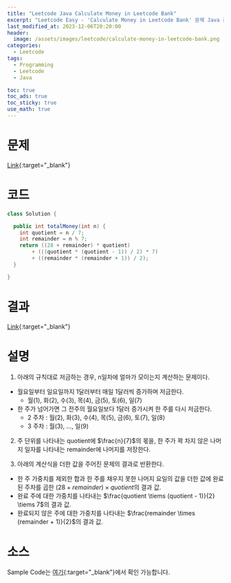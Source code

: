 ```yaml
---
title: "Leetcode Java Calculate Money in Leetcode Bank"
excerpt: "Leetcode Easy - 'Calculate Money in Leetcode Bank' 문제 Java 풀이"
last_modified_at: 2023-12-06T20:20:00
header:
  image: /assets/images/leetcode/calculate-money-in-leetcode-bank.png
categories:
  - Leetcode
tags:
  - Programming
  - Leetcode
  - Java

toc: true
toc_ads: true
toc_sticky: true
use_math: true
---
```

# 문제
[Link](https://leetcode.com/problems/calculate-money-in-leetcode-bank){:target="_blank"}

# 코드
```java
class Solution {

  public int totalMoney(int n) {
    int quotient = n / 7;
    int remainder = n % 7;
    return ((28 + remainder) * quotient)
        + (((quotient * (quotient - 1)) / 2) * 7)
        + ((remainder * (remainder + 1)) / 2);
  }

}
```

# 결과
[Link](https://leetcode.com/problems/calculate-money-in-leetcode-bank/submissions/1113534355/){:target="_blank"}

# 설명
1. 아래의 규칙대로 저금하는 경우, n일차에 얼마가 모이는지 계산하는 문제이다.
- 월요일부터 일요일까지 1달러부터 매일 1달러씩 증가하며 저금한다.
  - 월(1), 화(2), 수(3), 목(4), 금(5), 토(6), 일(7)
- 한 주가 넘어가면 그 전주의 월요일보다 1달러 증가시켜 한 주를 다시 저금한다.
  - 2 주차 : 월(2), 화(3), 수(4), 목(5), 금(6), 토(7), 일(8)
  - 3 주차 : 월(3), ..., 일(9)

2. 주 단위를 나타내는 quotient에 $\frac{n}{7}$의 몫을, 한 주가 꽉 차지 않은 나머지 일자를 나타내는 remainder에 나머지를 저장한다.

3. 아래의 계산식을 더한 값을 주어진 문제의 결과로 반환한다.
- 한 주 가중치를 제외한 합과 한 주를 채우지 못한 나머지 요일의 값을 더한 값에 완료된 주차를 곱한 $(28 + remainder) \times quotient$의 결과 값.
- 완료 주에 대한 가중치를 나타내는 $\frac{quotient \tiems (quotient - 1)}{2} \tiems 7$의 결과 값.
- 완료되지 않은 주에 대한 가중치를 나타내는 $\frac{remainder \times (remainder + 1)}{2}$의 결과 값.

# 소스
Sample Code는 [여기](https://github.com/GracefulSoul/leetcode/blob/master/src/main/java/gracefulsoul/problems/CalculateMoneyInLeetcodeBank.java){:target="_blank"}에서 확인 가능합니다.